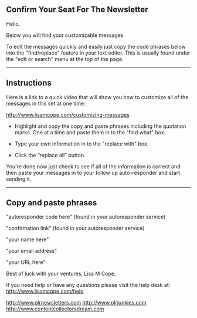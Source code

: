 ## Confirm Your Seat For The Newsletter

Hello,

Below you will find your customizable messages.

To edit the messages quickly and easily just copy
the code phrases below into the "find/replace"
feature in your text editor. This is usually found
under the "edit or search" menu at the top of
the page.

-------------
Instructions
-------------

Here is a link to a quick video that will show you how to
customize all of the messages in this set at one time:

http://www.lisamcope.com/customizing-messages

- Highlight and copy the copy and paste phrases including
  the quotation marks. One at a time and paste them in
  to the "find what" box.

- Type your own information in to the "replace with" box.

- Click the “replace all” button.

You're done now just check to see if all of the information
is correct and then paste your messages in to your follow
up auto-responder and start sending it.

------------------------
Copy and paste phrases
------------------------


"autoresponder code here" (found in your autoresponder service)

"confirmation link" (found in your autoresponder service)

"your name here"

"your email address"

"your URL here"



Best of luck with your ventures,
Lisa M Cope,

If you need help or have any questions
please visit the help desk at:
http://www.lisamcope.com/help

http://www.plrnewsletters.com
http://www.plrjunkies.com
http://www.contentcollectorsdream.com
